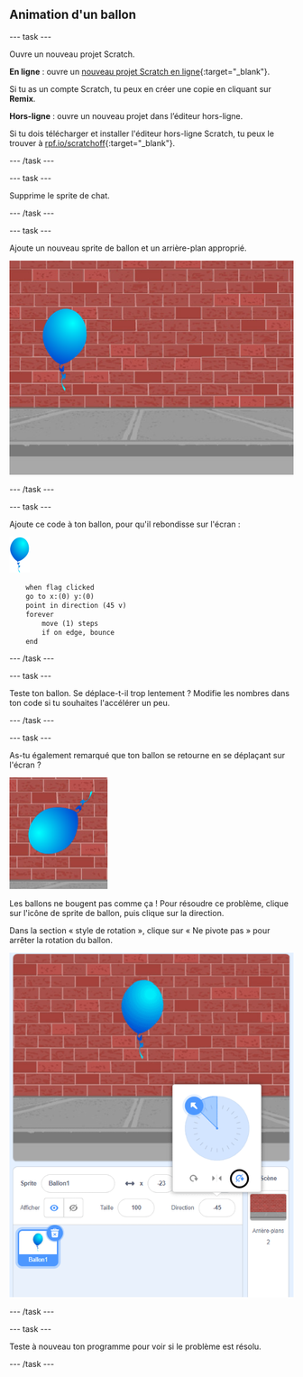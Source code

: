 ## Animation d'un ballon

--- task ---

Ouvre un nouveau projet Scratch.

**En ligne** : ouvre un [nouveau projet Scratch en ligne](http://rpf.io/scratch-new){:target="_blank"}.

Si tu as un compte Scratch, tu peux en créer une copie en cliquant sur **Remix**.

**Hors-ligne** : ouvre un nouveau projet dans l’éditeur hors-ligne.

Si tu dois télécharger et installer l'éditeur hors-ligne Scratch, tu peux le trouver à [rpf.io/scratchoff](http://rpf.io/scratchoff){:target="_blank"}.

--- /task ---

--- task ---

Supprime le sprite de chat.

--- /task ---

--- task ---

Ajoute un nouveau sprite de ballon et un arrière-plan approprié.

![arrière-plan et sprite ballon](images/balloons-balloon.png)

--- /task ---


--- task ---

Ajoute ce code à ton ballon, pour qu'il rebondisse sur l'écran :

![sprite ballon](images/balloon-sprite.png)

```blocks3
    when flag clicked
    go to x:(0) y:(0)
    point in direction (45 v)
    forever
        move (1) steps
        if on edge, bounce
    end
```

--- /task ---

--- task ---

Teste ton ballon. Se déplace-t-il trop lentement ? Modifie les nombres dans ton code si tu souhaites l'accélérer un peu.

--- /task ---

--- task ---

As-tu également remarqué que ton ballon se retourne en se déplaçant sur l'écran ?

![ballon à l'envers](images/balloons-flip.png)

Les ballons ne bougent pas comme ça ! Pour résoudre ce problème, clique sur l'icône de sprite de ballon, puis clique sur la direction.

Dans la section « style de rotation », clique sur « Ne pivote pas » pour arrêter la rotation du ballon.

![option de style de rotation](images/balloons-lock-annotated.png)

--- /task ---

--- task ---

Teste à nouveau ton programme pour voir si le problème est résolu.

--- /task ---
